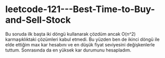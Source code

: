# leetcode-121---Best-Time-to-Buy-and-Sell-Stock


Bu soruda ilk başta iki döngü kullanarak çözdüm ancak O(n^2) karmaşıklıktaki çözümleri kabul etmedi. Bu yüzden ben de ikinci döngü ile elde ettiğim max kar hesabını ve en düşük fiyat seviyesini değişkenlerle tuttum.
Sonrasında da en yüksek kar durumunu hesapladım.
